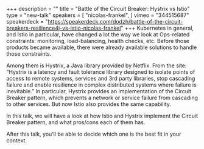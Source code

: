 +++
description = ""
title = "Battle of the Circuit Breaker: Hystrix vs Istio"
type = "new-talk"
speakers = [
        "nicolas-frankel",
]
vimeo = "344515687"
speakerdeck = "https://speakerdeck.com/dodzh/battle-of-the-circuit-breakers-resilience4j-vs-istio-nicolas-frankel"
+++
Kubernetes in general, and Istio in particular, have changed a lot the way we look at
Ops-related constraints: monitoring, load-balancing, health checks, etc. Before those
products became available, there were already available solutions to handle those
constraints.

Among them is Hystrix, a Java library provided by Netflix. From the site: “Hystrix is a
latency and fault tolerance library designed to isolate points of access to remote
systems, services and 3rd party libraries, stop cascading failure and enable resilience in
complex distributed systems where failure is inevitable.” In particular, Hystrix provides
an implementation of the Circuit Breaker pattern, which prevents a network or service
failure from cascading to other services. But now Istio also provides the same capability.

In this talk, we will have a look at how Istio and Hystrix implement the Circuit Breaker
pattern, and what pros/cons each of them has.

After this talk, you’ll be able to decide which one is the best fit in your context.